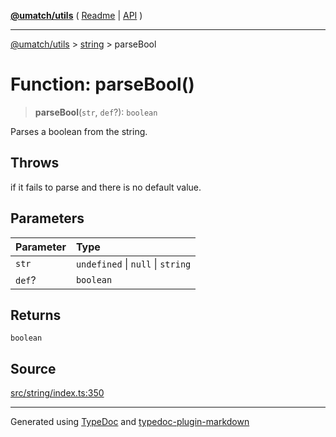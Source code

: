 [**@umatch/utils**](../../README.md) ( [Readme](../../README.md) \| [API](../../API.md) )

---

[@umatch/utils](../../API.md) > [string](../README.md) > parseBool

# Function: parseBool()

> **parseBool**(`str`, `def`?): `boolean`

Parses a boolean from the string.

## Throws

if it fails to parse and there is no default value.

## Parameters

| Parameter | Type                              |
| :-------- | :-------------------------------- |
| `str`     | `undefined` \| `null` \| `string` |
| `def`?    | `boolean`                         |

## Returns

`boolean`

## Source

[src/string/index.ts:350](https://github.com/umatch-oficial/utils/blob/618b1ef/src/string/index.ts#L350)

---

Generated using [TypeDoc](https://typedoc.org/) and [typedoc-plugin-markdown](https://www.npmjs.com/package/typedoc-plugin-markdown)
